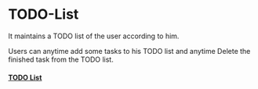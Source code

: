 # TODO-List

It maintains a TODO list of the user according to him. 

Users can anytime add some tasks to his TODO list and anytime Delete the finished task from the TODO list.

<h4><a href = "https://chaudhary19.github.io/TODO-List/">TODO List</a></h4>
